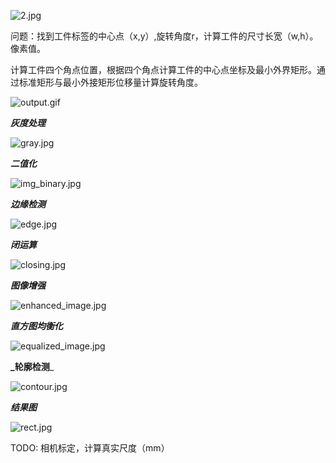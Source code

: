 ![2.jpg](img%2F2.jpg)

问题：找到工件标签的中心点（x,y）,旋转角度r，计算工件的尺寸长宽（w,h）。像素值。

计算工件四个角点位置，根据四个角点计算工件的中心点坐标及最小外界矩形。通过标准矩形与最小外接矩形位移量计算旋转角度。


![output.gif](output.gif)


**_灰度处理_**

![gray.jpg](result%2F2%2Fgray.jpg)

**_二值化_**

![img_binary.jpg](result%2F2%2Fimg_binary.jpg)

**_边缘检测_**

![edge.jpg](result%2F2%2Fedge.jpg)

**_闭运算_**

![closing.jpg](result%2F2%2Fclosing.jpg)

**_图像增强_**

![enhanced_image.jpg](result%2F2%2Fenhanced_image.jpg)

**_直方图均衡化_**

![equalized_image.jpg](result%2F2%2Fequalized_image.jpg)

**_轮廓检测**_

![contour.jpg](result%2F2%2Fcontour.jpg)

**_结果图_**

![rect.jpg](result%2F2%2Frect.jpg)

TODO:
相机标定，计算真实尺度（mm）
